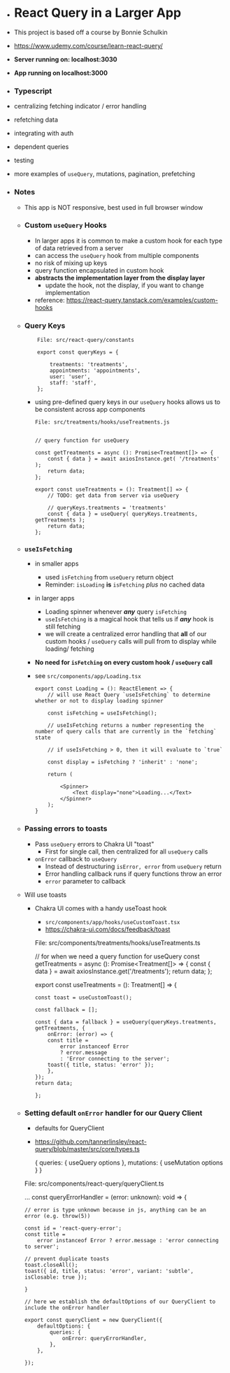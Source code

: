-   # React Query in a Larger App

-   This project is based off a course by Bonnie Schulkin
-   https://www.udemy.com/course/learn-react-query/

-   **Server running on: localhost:3030**
-   **App running on localhost:3000**
-   ### Typescript
-   centralizing fetching indicator / error handling
-   refetching data
-   integrating with auth
-   dependent queries
-   testing
-   more examples of `useQuery`, mutations, pagination, prefetching

-   ### Notes

    -   This app is NOT responsive, best used in full browser window

    -   ### Custom `useQuery` Hooks

        -   In larger apps it is common to make a custom hook for each type of data retrieved from a server
        -   can access the `useQuery` hook from multiple components
        -   no risk of mixing up keys
        -   query function encapsulated in custom hook
        -   **abstracts the implementation layer from the display layer**
            -   update the hook, not the display, if you want to change implementation
        -   reference: https://react-query.tanstack.com/examples/custom-hooks

    -   ### Query Keys

                File: src/react-query/constants

                export const queryKeys = {

                    treatments: 'treatments',
                    appointments: 'appointments',
                    user: 'user',
                    staff: 'staff',
                };

        -   using pre-defined query keys in our `useQuery` hooks allows us to be consistent across app components

                File: src/treatments/hooks/useTreatments.js


                // query function for useQuery

                const getTreatments = async (): Promise<Treatment[]> => {
                    const { data } = await axiosInstance.get( '/treatments' );
                    return data;
                };

                export const useTreatments = (): Treatment[] => {
                    // TODO: get data from server via useQuery

                    // queryKeys.treatments = 'treatments'
                    const { data } = useQuery( queryKeys.treatments, getTreatments );
                    return data;
                };

    -   ### `useIsFetching`

        -   in smaller apps
            -   used `isFetching` from `useQuery` return object
            -   Reminder: `isLoading` **is** `isFetching` _plus_ no cached data
        -   in larger apps
            -   Loading spinner whenever **_any_** query `isFetching`
            -   `useIsFetching` is a magical hook that tells us if **_any_** hook is still fetching
            -   we will create a centralized error handling that **all** of our custom hooks / `useQuery` calls will pull from to display while loading/ fetching
        -   **No need for `isFetching` on every custom hook / `useQuery` call**
        -   see `src/components/app/Loading.tsx`

                export const Loading = (): ReactElement => {
                    // will use React Query `useIsFetching` to determine whether or not to display loading spinner

                    const isFetching = useIsFetching();

                    // useIsFetching returns a number representing the number of query calls that are currently in the `fetching` state

                    // if useIsFetching > 0, then it will evaluate to `true`

                    const display = isFetching ? 'inherit' : 'none';

                    return (

                        <Spinner>
                            <Text display="none">Loading...</Text>
                        </Spinner>
                    );
                }

    -   ### Passing errors to toasts
        -   Pass `useQuery` errors to Chakra UI "toast"
            -   First for single call, then centralized for all `useQuery` calls
        -   `onError` callback to `useQuery`
            -   Instead of destructuring `isError, error` from `useQuery` return
            -   Error handling callback runs if query functions throw an error
            -   `error` parameter to callback
    -   Will use toasts

        -   Chakra UI comes with a handy useToast hook

            -   `src/components/app/hooks/useCustomToast.tsx`
            -   https://chakra-ui.com/docs/feedback/toast

            File: src/components/treatments/hooks/useTreatments.ts

            // for when we need a query function for useQuery
            const getTreatments = async (): Promise<Treatment[]> => {
            const { data } = await axiosInstance.get('/treatments');
            return data;
            };

            export const useTreatments = (): Treatment[] => {

                const toast = useCustomToast();

                const fallback = [];

                const { data = fallback } = useQuery(queryKeys.treatments, getTreatments, {
                    onError: (error) => {
                    const title =
                        error instanceof Error
                        ? error.message
                        : 'Error connecting to the server';
                    toast({ title, status: 'error' });
                    },
                });
                return data;

                };

    -   ### Setting default `onError` handler for our Query Client

        -   defaults for QueryClient
        -   https://github.com/tannerlinsley/react-query/blob/master/src/core/types.ts

            {
            queries: { useQuery options },
            mutations: { useMutation options }
            }

        File: src/components/react-query/queryClient.ts

        ...
        const queryErrorHandler = (error: unknown): void => {

            // error is type unknown because in js, anything can be an error (e.g. throw(5))

            const id = 'react-query-error';
            const title =
                error instanceof Error ? error.message : 'error connecting to server';

            // prevent duplicate toasts
            toast.closeAll();
            toast({ id, title, status: 'error', variant: 'subtle', isClosable: true });

            }

            // here we establish the defaultOptions of our QueryClient to include the onError handler

            export const queryClient = new QueryClient({
                defaultOptions: {
                    queries: {
                        onError: queryErrorHandler,
                    },
                },

            });
